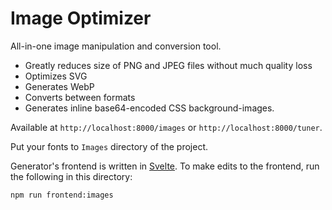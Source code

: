 # Image Optimizer
All-in-one image manipulation and conversion tool.
* Greatly reduces size of PNG and JPEG files without much quality loss
* Optimizes SVG
* Generates WebP
* Converts between formats
* Generates inline base64-encoded CSS background-images.

Available at `http://localhost:8000/images` or `http://localhost:8000/tuner`.

Put your fonts to `Images` directory of the project.

Generator's frontend is written in [Svelte](https://svelte.dev/). To make edits to the frontend, run the following in this directory:

`npm run frontend:images`
